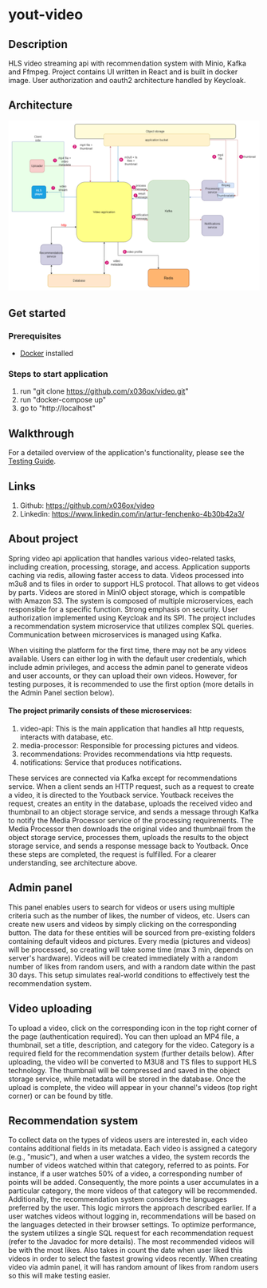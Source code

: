 # yout-video

## Description

HLS video streaming api with recommendation system with Minio, Kafka and Ffmpeg.
Project contains UI written in React and is built in docker image. User authorization and oauth2
architecture handled by Keycloak.

## Architecture

![image](architecture.png)

## Get started

### Prerequisites

 - [Docker](https://www.docker.com/) installed

### Steps to start application

1. run "git clone https://github.com/x036ox/video.git"
2. run "docker-compose up"
3. go to "http://localhost"


## Walkthrough

For a detailed overview of the application's functionality, please see the [Testing Guide](./docs/testing-guide.md).

## Links

1. Github: https://github.com/x036ox/video
1. Linkedin: https://www.linkedin.com/in/artur-fenchenko-4b30b42a3/

## About project

Spring video api application that handles various video-related tasks, including creation, processing, storage, and access. 
Application supports caching via redis, allowing faster access to data. 
Videos processed into m3u8 and ts files in order to support HLS protocol. That allows to get videos by parts.
Videos are stored in MinIO object storage, which is compatible with Amazon S3. 
The system is composed of multiple microservices, each responsible for a specific function. 
Strong emphasis on security. User authorization implemented using Keycloak and its SPI.
The project includes a recommendation system microservice that utilizes complex SQL queries.
Communication between microservices is managed using Kafka.

When visiting the platform for the first time, there may not be any videos available. Users can either log in with
the default user credentials, which include admin privileges, and access the admin panel to generate videos and user
accounts, or they can upload their own videos. However, for testing purposes, it is recommended to use the first
option (more details in the Admin Panel section below).

#### The project primarily consists of these microservices:

1. video-api: This is the main application that handles all http requests, interacts with database, etc.
2. media-processor: Responsible for processing pictures and videos.
3. recommendations: Provides recommendations via http requests.
4. notifications: Service that produces notifications.

These services are connected via Kafka except for recommendations service. When a client sends an HTTP request, such as a request to create a video,
it is directed to the Youtback service. Youtback receives the request, creates an entity in the database, uploads
the received video and thumbnail to an object storage service, and sends a message through Kafka to notify the
Media Processor service of the processing requirements. The Media Processor then downloads the original video and
thumbnail from the object storage service, processes them, uploads the results to the object storage service, and sends
a response message back to Youtback. Once these steps are completed, the request is fulfilled. For a clearer understanding,
see architecture above. 

## Admin panel
This panel enables users to search for videos or users using multiple criteria such as the number of likes, the
number of videos, etc. Users can create new users and videos by simply clicking on the corresponding button. The data
for these entities will be sourced from pre-existing folders containing default videos and pictures. Every media (pictures
and videos) will be processed, so creating will take some time (max 3 min, depends on server's hardware).
Videos will be created immediately with a random number of likes from random users, and with a random date within the past 30 days. This setup
simulates real-world conditions to effectively test the recommendation system.

## Video uploading

To upload a video, click on the corresponding icon in the top right corner of the page (authentication required).
You can then upload an MP4 file, a thumbnail, set a title, description, and category for the video. Category is a
required field for the recommendation system (further details below). After uploading, the video will be converted to
M3U8 and TS files to support HLS technology. The thumbnail will be compressed and saved in the object storage service,
while metadata will be stored in the database. Once the upload is complete, the video will appear in your channel's
videos (top right corner) or can be found by title.

## Recommendation system

To collect data on the types of videos users are interested in, each video contains additional fields in its metadata.
Each video is assigned a category (e.g., "music"), and when a user watches a video, the system records the number of
videos watched within that category, referred to as points. For instance, if a user watches 50% of a video, a
corresponding number of points will be added. Consequently, the more points a user accumulates in a particular
category, the more videos of that category will be recommended. Additionally, the recommendation system considers
the languages preferred by the user. This logic mirrors the approach described earlier. If a user watches videos
without logging in, recommendations will be based on the languages detected in their browser settings. To optimize
performance, the system utilizes a single SQL request for each recommendation request (refer to the Javadoc for more details).
The most recommended videos will be with the most likes. Also takes in count the date when user liked this videos in order to
select the fastest growing videos recently. When creating video via admin panel, it will has random amount of likes from random users
so this will make testing easier.

